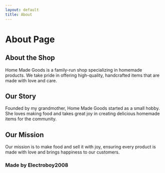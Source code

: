 ```yaml
---
layout: default
title: About
---
```


# About Page

## About the Shop
Home Made Goods is a family-run shop specializing in homemade products. We take pride in offering high-quality, handcrafted items that are made with love and care.

## Our Story
Founded by my grandmother, Home Made Goods started as a small hobby. She loves making food and takes great joy in creating delicious homemade items for the community.

## Our Mission
Our mission is to make food and sell it with joy, ensuring every product is made with love and brings happiness to our customers.

### Made by Electroboy2008
